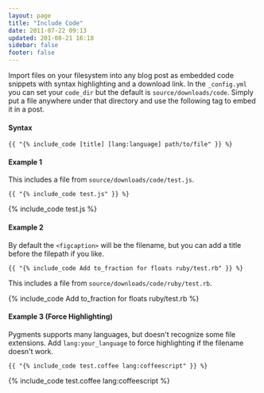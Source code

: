 ```yaml
---
layout: page
title: "Include Code"
date: 2011-07-22 09:13
updated: 201-08-21 16:18
sidebar: false
footer: false
---
```


Import files on your filesystem into any blog post as embedded code snippets with syntax highlighting and a download link.
In the `_config.yml` you can set your `code_dir` but the default is `source/downloads/code`. Simply put a file anywhere under that directory and
use the following tag to embed it in a post.

#### Syntax

    {{ "{% include_code [title] [lang:language] path/to/file" }} %}

#### Example 1
This includes a file from `source/downloads/code/test.js`.

    {{ "{% include_code test.js" }} %}

{% include_code test.js %}

#### Example 2
By default the `<figcaption>` will be the filename, but you can add a title before the filepath if you like.

    {{ "{% include_code Add to_fraction for floats ruby/test.rb" }} %}

This includes a file from `source/downloads/code/ruby/test.rb`.

{% include_code Add to_fraction for floats ruby/test.rb %}

#### Example 3 (Force Highlighting)

Pygments supports many languages, but doesn't recognize some file extensions.
Add `lang:your_language` to force highlighting if the filename doesn't work.

    {{ "{% include_code test.coffee lang:coffeescript" }} %}

{% include_code test.coffee lang:coffeescript %}
